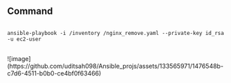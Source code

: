 <h2> Command </h2>
<pre>
<code>
ansible-playbook -i /inventory /nginx_remove.yaml --private-key id_rsa -u ec2-user
</code>
</pre>
![image](https://github.com/uditsah098/Ansible_projs/assets/133565971/1476548b-c7d6-4511-b0b0-ce4bf0f63466)
